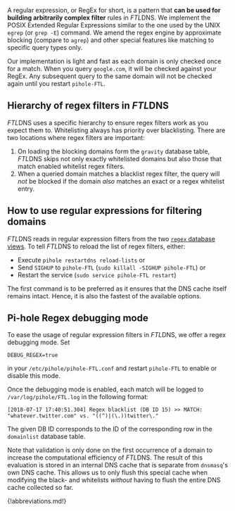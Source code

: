 A regular expression, or RegEx for short, is a pattern that **can be used for building arbitrarily complex filter** rules in *FTL*DNS.
We implement the POSIX Extended Regular Expressions similar to the one used by the UNIX `egrep` (or `grep -E`) command. We amend the regex engine by approximate blocking (compare to `agrep`) and other special features like matching to specific query types only.

Our implementation is light and fast as each domain is only checked once for a match. When you query `google.com`, it will be checked against your RegEx. Any subsequent query to the same domain will not be checked again until you restart `pihole-FTL`.

## Hierarchy of regex filters in *FTL*DNS

*FTL*DNS uses a specific hierarchy to ensure regex filters work as you expect them to. Whitelisting always has priority over blacklisting.
There are two locations where regex filters are important:

1. On loading the blocking domains form the `gravity` database table, *FTL*DNS skips not only exactly whitelisted domains but also those that match enabled whitelist regex filters.
2. When a queried domain matches a blacklist regex filter, the query will *not* be blocked if the domain *also* matches an exact or a regex whitelist entry.

## How to use regular expressions for filtering domains

*FTL*DNS reads in regular expression filters from the two [`regex` database views](../database/gravity/index.md).
To tell *FTL*DNS to reload the list of regex filters, either:

- Execute `pihole restartdns reload-lists` or
- Send `SIGHUP` to `pihole-FTL` (`sudo killall -SIGHUP pihole-FTL`) or
- Restart the service (`sudo service pihole-FTL restart`)

The first command is to be preferred as it ensures that the DNS cache itself remains intact. Hence, it is also the fastest of the available options.

## Pi-hole Regex debugging mode

To ease the usage of regular expression filters in *FTL*DNS, we offer a regex debugging mode. Set

```plain
DEBUG_REGEX=true
```

in your `/etc/pihole/pihole-FTL.conf` and restart `pihole-FTL` to enable or disable this mode.

Once the debugging mode is enabled, each match will be logged to `/var/log/pihole/FTL.log` in the following format:

```text
[2018-07-17 17:40:51.304] Regex blacklist (DB ID 15) >> MATCH: "whatever.twitter.com" vs. "((^)|(\.))twitter\."
```

The given DB ID corresponds to the ID of the corresponding row in the `domainlist` database table.

Note that validation is only done on the first occurrence of a domain to increase the computational efficiency of *FTL*DNS. The result of this evaluation is stored in an internal DNS cache that is separate from `dnsmasq`'s own DNS cache. This allows us to only flush this special cache when modifying the black- and whitelists *without* having to flush the entire DNS cache collected so far.

{!abbreviations.md!}
